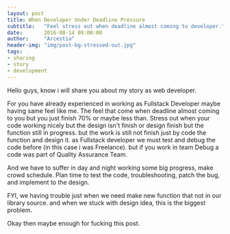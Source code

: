 ```yaml
---
layout: post
title: When Developer Under Deadline Pressure
subtitle:   "Feel stress out when deadline almost coming to developer."
date:       2016-08-14 09:00:00
author:     "Arcestia"
header-img: "img/post-bg-stressed-out.jpg"
tags:
- sharing
- story
- development
---
```


Hello guys, know i will share you about my story as web developer.

For you have already experienced in working as Fullstack Developer maybe having same feel like me.
The feel that come when deadline almost coming to you but you just finish 70% or maybe less than.
Stress out when your code working nicely but the design isn't finish or design finish but the function still in progress.
but the work is still not finish just by code the function and design it.
as Fullstack developer we must test and debug the code before (in this case i was Freelance). but if you work in team Debug a code was part of Quality Assurance Team.

And we have to suffer in day and night working some big progress, make crowd schedule. Plan time to test the code, troubleshooting, patch the bug, and implement to the design.

FYI, we having trouble just when we need make new function that not in our library source. and when we stuck with design idea, this is the biggest problem.

Okay then maybe enough for fucking this post.
